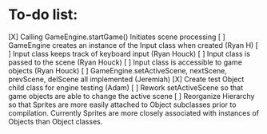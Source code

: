 # To-do list:

[X] Calling GameEngine.startGame() Initiates scene processing
[ ] GameEngine creates an instance of the Input class when created (Ryan H)
[ ] Input class keeps track of keyboard input (Ryan Houck)
[ ] Input class is passed to the scene (Ryan Houck)
[ ] Input class is accessible to game objects (Ryan Houck)
[ ] GameEngine.setActiveScene, nextScene, prevScene, delScene all implemented (Jeremiah)
[X] Create test Object child class for engine testing (Adam)
[ ] Rework setActiveScene so that game objects are able to change the active scene
[ ] Reorganize Hierarchy so that Sprites are more easily attached to Object subclasses prior to compilation. Currently Sprites are more closely associated with instances of Objects than Object classes.
